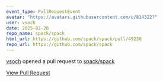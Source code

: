 ```yaml
---
event_type: PullRequestEvent
avatar: "https://avatars.githubusercontent.com/u/814322?"
user: vsoch
date: 2025-02-28
repo_name: spack/spack
html_url: https://github.com/spack/spack/pull/49230
repo_url: https://github.com/spack/spack
---
```


<a href='https://github.com/vsoch' target='_blank'>vsoch</a> opened a pull request to <a href='https://github.com/spack/spack' target='_blank'>spack/spack</a>

<a href='https://github.com/spack/spack/pull/49230' target='_blank'>View Pull Request</a>